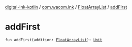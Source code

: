 [digital-ink-kotlin](../../index.md) / [com.wacom.ink](../index.md) / [FloatArrayList](index.md) / [addFirst](./add-first.md)

# addFirst

`fun addFirst(addition: `[`FloatArrayList`](index.md)`): `[`Unit`](https://kotlinlang.org/api/latest/jvm/stdlib/kotlin/-unit/index.html)